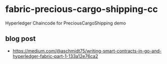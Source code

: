 # fabric-precious-cargo-shipping-cc
Hyperledger Chaincode for PreciousCargoShipping demo

## blog post

* https://medium.com/@aschmidt75/writing-smart-contracts-in-go-and-hyperledger-fabric-part-1-133a12e76ca2

